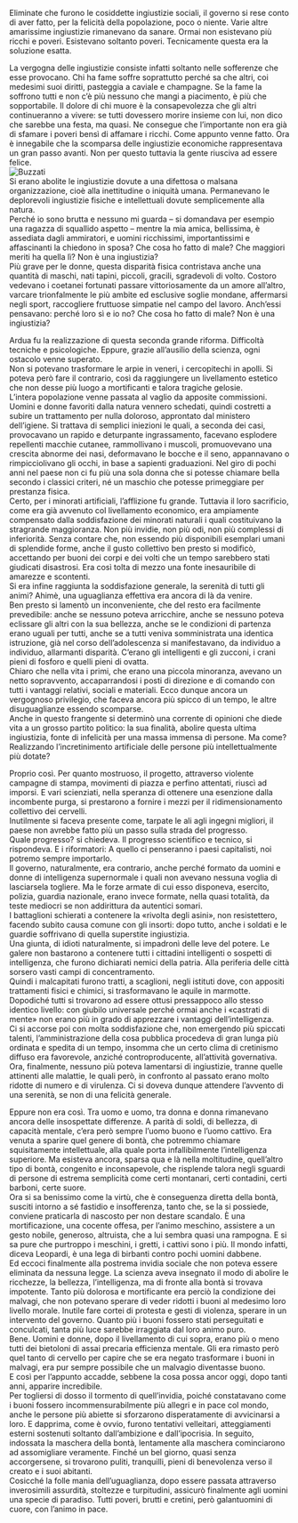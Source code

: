 
Eliminate che furono le cosiddette ingiustizie sociali, il governo si rese conto di aver fatto, per la felicità della popolazione, poco o niente. Varie altre amarissime ingiustizie rimanevano da sanare. Ormai non esistevano più ricchi e poveri. Esistevano soltanto poveri. Tecnicamente questa era la soluzione esatta.

La vergogna delle ingiustizie consiste infatti soltanto nelle sofferenze che esse provocano. Chi ha fame soffre soprattutto perché sa che altri, coi medesimi suoi diritti, pasteggia a caviale e champagne. Se la fame la soffrono tutti e non c’è più nessuno che mangi a piacimento, è più che sopportabile. Il dolore di chi muore è la consapevolezza che gli altri continueranno a vivere: se tutti dovessero morire insieme con lui, non dico che sarebbe una festa, ma quasi. Ne consegue che l’importante non era già di sfamare i poveri bensì di affamare i ricchi. Come appunto venne fatto. Ora è innegabile che la scomparsa delle ingiustizie economiche rappresentava un gran passo avanti. Non per questo tuttavia la gente riusciva ad essere felice.  
![Buzzati](https://paginatre.it/wp-content/uploads/2014/11/Buzzati-1-229x300.jpg) <br>
Si erano abolite le ingiustizie dovute a una difettosa o malsana organizzazione, cioè alla inettitudine o iniquità umana. Permanevano le deplorevoli ingiustizie fisiche e intellettuali dovute semplicemente alla natura.  
Perché io sono brutta e nessuno mi guarda – si domandava per esempio una ragazza di squallido aspetto – mentre la mia amica, bellissima, è assediata dagli ammiratori, e uomini ricchissimi, importantissimi e affascinanti la chiedono in sposa? Che cosa ho fatto di male? Che maggiori meriti ha quella lì? Non è una ingiustizia?  
Più grave per le donne, questa disparità fisica contristava anche una quantità di maschi, nati tapini, piccoli, gracili, sgradevoli di volto. Costoro vedevano i coetanei fortunati passare vittoriosamente da un amore all’altro, varcare trionfalmente le più ambite ed esclusive soglie mondane, affermarsi negli sport, raccogliere fruttuose simpatie nel campo del lavoro. Anch’essi pensavano: perché loro sì e io no? Che cosa ho fatto di male? Non è una ingiustizia?

Ardua fu la realizzazione di questa seconda grande riforma. Difficoltà tecniche e psicologiche. Eppure, grazie all’ausilio della scienza, ogni ostacolo venne superato.  
Non si potevano trasformare le arpie in veneri, i cercopitechi in apolli. Si poteva però fare il contrario, così da raggiungere un livellamento estetico che non desse più luogo a mortificanti e talora tragiche gelosie.  
L’intera popolazione venne passata al vaglio da apposite commissioni. Uomini e donne favoriti dalla natura vennero schedati, quindi costretti a subire un trattamento per nulla doloroso, approntato dal ministero dell’igiene. Si trattava di semplici iniezioni le quali, a seconda dei casi, provocavano un rapido e deturpante ingrassamento, facevano esplodere repellenti macchie cutanee, rammollivano i muscoli, promuovevano una crescita abnorme dei nasi, deformavano le bocche e il seno, appannavano o rimpicciolivano gli occhi, in base a sapienti graduazioni. Nel giro di pochi anni nel paese non ci fu più una sola donna che si potesse chiamare bella secondo i classici criteri, né un maschio che potesse primeggiare per prestanza fisica.  
Certo, per i minorati artificiali, l’afflizione fu grande. Tuttavia il loro sacrificio, come era già avvenuto col livellamento economico, era ampiamente compensato dalla soddisfazione dei minorati naturali i quali costituivano la stragrande maggioranza. Non più invidie, non più odi, non più complessi di inferiorità. Senza contare che, non essendo più disponibili esemplari umani di splendide forme, anche il gusto collettivo ben presto si modificò, accettando per buoni dei corpi e dei volti che un tempo sarebbero stati giudicati disastrosi. Era così tolta di mezzo una fonte inesauribile di amarezze e scontenti.  
Si era infine raggiunta la soddisfazione generale, la serenità di tutti gli animi? Ahimè, una uguaglianza effettiva era ancora di là da venire.  
Ben presto si lamentò un inconveniente, che del resto era facilmente prevedibile: anche se nessuno poteva arricchire, anche se nessuno poteva eclissare gli altri con la sua bellezza, anche se le condizioni di partenza erano uguali per tutti, anche se a tutti veniva somministrata una identica istruzione, già nel corso dell’adolescenza si manifestavano, da individuo a individuo, allarmanti disparità. C’erano gli intelligenti e gli zucconi, i crani pieni di fosforo e quelli pieni di ovatta.  
Chiaro che nella vita i primi, che erano una piccola minoranza, avevano un netto sopravvento, accaparrandosi i posti di direzione e di comando con tutti i vantaggi relativi, sociali e materiali. Ecco dunque ancora un vergognoso privilegio, che faceva ancora più spicco di un tempo, le altre disuguaglianze essendo scomparse.  
Anche in questo frangente si determinò una corrente di opinioni che diede vita a un grosso partito politico: la sua finalità, abolire questa ultima ingiustizia, fonte di infelicità per una massa immensa di persone. Ma come? Realizzando l’incretinimento artificiale delle persone più intellettualmente più dotate?

Proprio così. Per quanto mostruoso, il progetto, attraverso violente campagne di stampa, movimenti di piazza e perfino attentati, riuscì ad imporsi. E vari scienziati, nella speranza di ottenere una esenzione dalla incombente purga, si prestarono a fornire i mezzi per il ridimensionamento collettivo dei cervelli.  
Inutilmente si faceva presente come, tarpate le ali agli ingegni migliori, il paese non avrebbe fatto più un passo sulla strada del progresso.  
Quale progresso? si chiedeva. Il progresso scientifico e tecnico, si rispondeva. E i riformatori: A quello ci penseranno i paesi capitalisti, noi potremo sempre importarlo.  
Il governo, naturalmente, era contrario, anche perché formato da uomini e donne di intelligenza supernormale i quali non avevano nessuna voglia di lasciarsela togliere. Ma le forze armate di cui esso disponeva, esercito, polizia, guardia nazionale, erano invece formate, nella quasi totalità, da teste mediocri se non addirittura da autentici somari.  
I battaglioni schierati a contenere la «rivolta degli asini», non resistettero, facendo subito causa comune con gli insorti: dopo tutto, anche i soldati e le guardie soffrivano di quella superstite ingiustizia.  
Una giunta, di idioti naturalmente, si impadronì delle leve del potere. Le galere non bastarono a contenere tutti i cittadini intelligenti o sospetti di intelligenza, che furono dichiarati nemici della patria. Alla periferia delle città sorsero vasti campi di concentramento.  
Quindi i malcapitati furono tratti, a scaglioni, negli istituti dove, con appositi trattamenti fisici e chimici, si trasformavano le aquile in marmotte.  
Dopodiché tutti si trovarono ad essere ottusi pressappoco allo stesso identico livello: con giubilo universale perché ormai anche i «castrati di mente» non erano più in grado di apprezzare i vantaggi dell’intelligenza.  
Ci si accorse poi con molta soddisfazione che, non emergendo più spiccati talenti, l’amministrazione della cosa pubblica procedeva di gran lunga più ordinata e spedita di un tempo, insomma che un certo clima di cretinismo diffuso era favorevole, anziché controproducente, all’attività governativa.  
Ora, finalmente, nessuno più poteva lamentarsi di ingiustizie, tranne quelle attinenti alle malattie, le quali però, in confronto al passato erano molto ridotte di numero e di virulenza. Ci si doveva dunque attendere l’avvento di una serenità, se non di una felicità generale.

Eppure non era così. Tra uomo e uomo, tra donna e donna rimanevano ancora delle insospettate differenze. A parità di soldi, di bellezza, di capacità mentale, c’era però sempre l’uomo buono e l’uomo cattivo. Era venuta a sparire quel genere di bontà, che potremmo chiamare squisitamente intellettuale, alla quale porta infallibilmente l’intelligenza superiore. Ma esisteva ancora, sparsa qua e là nella moltitudine, quell’altro tipo di bontà, congenito e inconsapevole, che risplende talora negli sguardi di persone di estrema semplicità come certi montanari, certi contadini, certi barboni, certe suore.  
Ora si sa benissimo come la virtù, che è conseguenza diretta della bontà, susciti intorno a sé fastidio e insofferenza, tanto che, se la si possiede, conviene praticarla di nascosto per non destare scandalo. È una mortificazione, una cocente offesa, per l’animo meschino, assistere a un gesto nobile, generoso, altruista, che a lui sembra quasi una rampogna. E si sa pure che purtroppo i meschini, i gretti, i cattivi sono i più. Il mondo infatti, diceva Leopardi, è una lega di birbanti contro pochi uomini dabbene.  
Ed eccoci finalmente alla postrema invidia sociale che non poteva essere eliminata da nessuna legge. La scienza aveva insegnato il modo di abolire le ricchezze, la bellezza, l’intelligenza, ma di fronte alla bontà si trovava impotente. Tanto più dolorosa e mortificante era perciò la condizione dei malvagi, che non potevano sperare di veder ridotti i buoni al medesimo loro livello morale. Inutile fare cortei di protesta e gesti di violenza, sperare in un intervento del governo. Quanto più i buoni fossero stati perseguitati e conculcati, tanta più luce sarebbe irraggiata dal loro animo puro.  
Bene. Uomini e donne, dopo il livellamento di cui sopra, erano più o meno tutti dei bietoloni di assai precaria efficienza mentale. Gli era rimasto però quel tanto di cervello per capire che se era negato trasformare i buoni in malvagi, era pur sempre possibile che un malvagio diventasse buono.  
E così per l’appunto accadde, sebbene la cosa possa ancor oggi, dopo tanti anni, apparire incredibile.  
Per togliersi di dosso il tormento di quell’invidia, poiché constatavano come i buoni fossero incommensurabilmente più allegri e in pace col mondo, anche le persone più abiette si sforzarono disperatamente di avvicinarsi a loro. E dapprima, come è ovvio, furono tentativi velleitari, atteggiamenti esterni sostenuti soltanto dall’ambizione e dall’ipocrisia. In seguito, indossata la maschera della bontà, lentamente alla maschera cominciarono ad assomigliare veramente. Finché un bel giorno, quasi senza accorgersene, si trovarono puliti, tranquilli, pieni di benevolenza verso il creato e i suoi abitanti.  
Cosicché la folle mania dell’uguaglianza, dopo essere passata attraverso inverosimili assurdità, stoltezze e turpitudini, assicurò finalmente agli uomini una specie di paradiso. Tutti poveri, brutti e cretini, però galantuomini di cuore, con l’animo in pace.